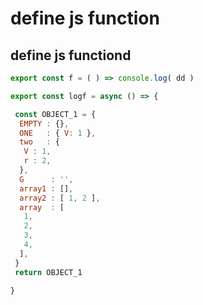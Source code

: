 # define js function

## define js functiond

```js
export const f = ( ) => console.log( dd )

export const logf = async () => {

 const OBJECT_1 = {
  EMPTY : {},
  ONE   : { V: 1 },
  two   : {
   V : 1,
   r : 2,
  },
  G      : '',
  array1 : [],
  array2 : [ 1, 2 ],
  array  : [
   1,
   2,
   3,
   4,
  ],
 }
 return OBJECT_1

}
```

